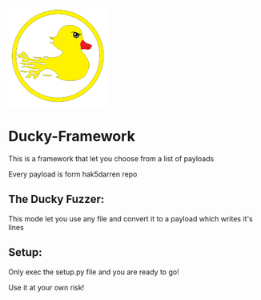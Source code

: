 ![ducky](https://github.com/EddyNefa/Ducky-Framework/blob/master/ducky.png)
# Ducky-Framework
This is a framework that let you choose from a list of payloads

Every payload is form hak5darren repo


## The Ducky Fuzzer:
This mode let you use any file and convert it to a payload which writes it's lines


## Setup:
Only exec the setup.py file and you are ready to go!





Use it at your own risk!
